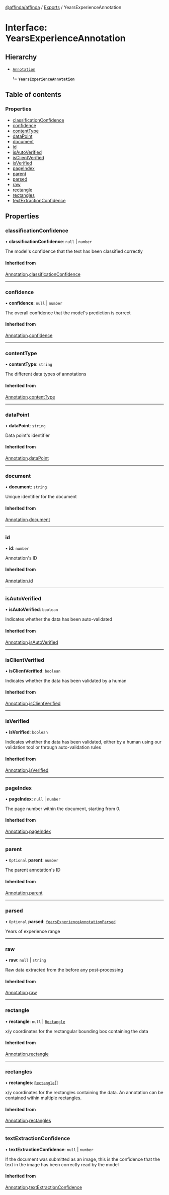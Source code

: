 [@affinda/affinda](../README.md) / [Exports](../modules.md) / YearsExperienceAnnotation

# Interface: YearsExperienceAnnotation

## Hierarchy

- [`Annotation`](Annotation.md)

  ↳ **`YearsExperienceAnnotation`**

## Table of contents

### Properties

- [classificationConfidence](YearsExperienceAnnotation.md#classificationconfidence)
- [confidence](YearsExperienceAnnotation.md#confidence)
- [contentType](YearsExperienceAnnotation.md#contenttype)
- [dataPoint](YearsExperienceAnnotation.md#datapoint)
- [document](YearsExperienceAnnotation.md#document)
- [id](YearsExperienceAnnotation.md#id)
- [isAutoVerified](YearsExperienceAnnotation.md#isautoverified)
- [isClientVerified](YearsExperienceAnnotation.md#isclientverified)
- [isVerified](YearsExperienceAnnotation.md#isverified)
- [pageIndex](YearsExperienceAnnotation.md#pageindex)
- [parent](YearsExperienceAnnotation.md#parent)
- [parsed](YearsExperienceAnnotation.md#parsed)
- [raw](YearsExperienceAnnotation.md#raw)
- [rectangle](YearsExperienceAnnotation.md#rectangle)
- [rectangles](YearsExperienceAnnotation.md#rectangles)
- [textExtractionConfidence](YearsExperienceAnnotation.md#textextractionconfidence)

## Properties

### classificationConfidence

• **classificationConfidence**: ``null`` \| `number`

The model's confidence that the text has been classified correctly

#### Inherited from

[Annotation](Annotation.md).[classificationConfidence](Annotation.md#classificationconfidence)

___

### confidence

• **confidence**: ``null`` \| `number`

The overall confidence that the model's prediction is correct

#### Inherited from

[Annotation](Annotation.md).[confidence](Annotation.md#confidence)

___

### contentType

• **contentType**: `string`

The different data types of annotations

#### Inherited from

[Annotation](Annotation.md).[contentType](Annotation.md#contenttype)

___

### dataPoint

• **dataPoint**: `string`

Data point's identifier

#### Inherited from

[Annotation](Annotation.md).[dataPoint](Annotation.md#datapoint)

___

### document

• **document**: `string`

Unique identifier for the document

#### Inherited from

[Annotation](Annotation.md).[document](Annotation.md#document)

___

### id

• **id**: `number`

Annotation's ID

#### Inherited from

[Annotation](Annotation.md).[id](Annotation.md#id)

___

### isAutoVerified

• **isAutoVerified**: `boolean`

Indicates whether the data has been auto-validated

#### Inherited from

[Annotation](Annotation.md).[isAutoVerified](Annotation.md#isautoverified)

___

### isClientVerified

• **isClientVerified**: `boolean`

Indicates whether the data has been validated by a human

#### Inherited from

[Annotation](Annotation.md).[isClientVerified](Annotation.md#isclientverified)

___

### isVerified

• **isVerified**: `boolean`

Indicates whether the data has been validated, either by a human using our validation tool or through auto-validation rules

#### Inherited from

[Annotation](Annotation.md).[isVerified](Annotation.md#isverified)

___

### pageIndex

• **pageIndex**: ``null`` \| `number`

The page number within the document, starting from 0.

#### Inherited from

[Annotation](Annotation.md).[pageIndex](Annotation.md#pageindex)

___

### parent

• `Optional` **parent**: `number`

The parent annotation's ID

#### Inherited from

[Annotation](Annotation.md).[parent](Annotation.md#parent)

___

### parsed

• `Optional` **parsed**: [`YearsExperienceAnnotationParsed`](YearsExperienceAnnotationParsed.md)

Years of experience range

___

### raw

• **raw**: ``null`` \| `string`

Raw data extracted from the before any post-processing

#### Inherited from

[Annotation](Annotation.md).[raw](Annotation.md#raw)

___

### rectangle

• **rectangle**: ``null`` \| [`Rectangle`](Rectangle.md)

x/y coordinates for the rectangular bounding box containing the data

#### Inherited from

[Annotation](Annotation.md).[rectangle](Annotation.md#rectangle)

___

### rectangles

• **rectangles**: [`Rectangle`](Rectangle.md)[]

x/y coordinates for the rectangles containing the data. An annotation can be contained within multiple rectangles.

#### Inherited from

[Annotation](Annotation.md).[rectangles](Annotation.md#rectangles)

___

### textExtractionConfidence

• **textExtractionConfidence**: ``null`` \| `number`

If the document was submitted as an image, this is the confidence that the text in the image has been correctly read by the model

#### Inherited from

[Annotation](Annotation.md).[textExtractionConfidence](Annotation.md#textextractionconfidence)
